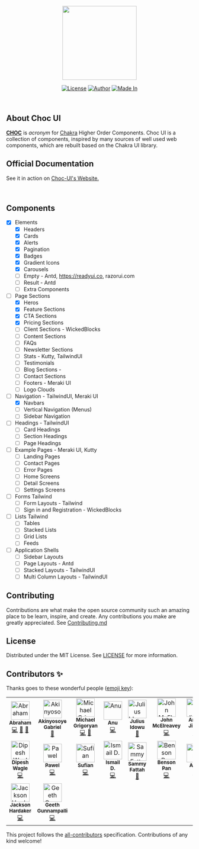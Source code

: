 <p align="center"><a href="https://choc-ui.com" target="_blank"><img src="./public/logo.png" width="200"></a></p>
 
<div align="center">

[![License](https://img.shields.io/github/license/anubra266/choc-ui.svg?style=for-the-badge)](https://github.com/anubra266/choc-ui/blob/master/LICENSE)
[![Author](https://img.shields.io/badge/author-@anubra266-blue.svg?style=for-the-badge)](https://github.com/anubra266)
[![Made In](https://img.shields.io/badge/made%20in-nigeria-dark.svg?style=for-the-badge)](https://github.com/anubra266)

</div>
<br />

## About Choc UI

[**CHOC**](https://choc-ui.com) is _acronym_ for [Chakra](https://chakra-ui.com) Higher Order Components. Choc UI is a collection of components, inspired by many sources of well used web components, which are rebuilt based on the Chakra UI library.

## Official Documentation

See it in action on [Choc-UI's Website.](https://choc-ui.com)

<br/>

## Components

- [x] Elements
  - [x] Headers
  - [x] Cards
  - [x] Alerts
  - [x] Pagination
  - [x] Badges
  - [x] Gradient Icons
  - [x] Carousels
  - [ ] Empty - Antd, https://readyui.co, razorui.com
  - [ ] Result - Antd
  - [ ] Extra Components
- [ ] Page Sections
  - [x] Heros
  - [x] Feature Sections
  - [x] CTA Sections
  - [x] Pricing Sections
  - [ ] Client Sections - WickedBlocks
  - [ ] Content Sections
  - [ ] FAQs
  - [ ] Newsletter Sections
  - [ ] Stats - Kutty, TailwindUI
  - [ ] Testimonials
  - [ ] Blog Sections -
  - [ ] Contact Sections
  - [ ] Footers - Meraki UI
  - [ ] Logo Clouds
- [ ] Navigation - TailwindUI, Meraki UI
  - [x] Navbars
  - [ ] Vertical Navigation (Menus)
  - [ ] Sidebar Navigation
- [ ] Headings - TailwindUI
  - [ ] Card Headings
  - [ ] Section Headings
  - [ ] Page Headings
- [ ] Example Pages - Meraki UI, Kutty
  - [ ] Landing Pages
  - [ ] Contact Pages
  - [ ] Error Pages
  - [ ] Home Screens
  - [ ] Detail Screens
  - [ ] Settings Screens
- [ ] Forms Tailwind
  - [ ] Form Layouts - Tailwind
  - [ ] Sign in and Registration - WickedBlocks
- [ ] Lists Tailwind
  - [ ] Tables
  - [ ] Stacked Lists
  - [ ] Grid Lists
  - [ ] Feeds
- [ ] Application Shells
  - [ ] Sidebar Layouts
  - [ ] Page Layouts - Antd
  - [ ] Stacked Layouts - TailwindUI
  - [ ] Multi Column Layouts - TailwindUI

## Contributing

Contributions are what make the open source community such an amazing place to be learn, inspire, and create. Any contributions you make are greatly appreciated. See [Contributing.md](./CONTRIBUTING.md)

## License

Distributed under the MIT License. See [LICENSE](./LICENSE.md) for more information.

## Contributors ✨

Thanks goes to these wonderful people ([emoji key](https://allcontributors.org/docs/en/emoji-key)):

<!-- ALL-CONTRIBUTORS-LIST:START - Do not remove or modify this section -->
<!-- prettier-ignore-start -->
<!-- markdownlint-disable -->
<table>
  <tbody>
    <tr>
      <td align="center"><a href="https://github.com/anubra266"><img src="https://avatars.githubusercontent.com/u/30869823?v=4?s=50" width="50px;" alt="Abraham"/><br /><sub><b>Abraham</b></sub></a><br /><a href="https://github.com/anubra266/choc-ui/commits?author=anubra266" title="Code">💻</a> <a href="#design-anubra266" title="Design">🎨</a> <a href="#maintenance-anubra266" title="Maintenance">🚧</a></td>
      <td align="center"><a href="https://github.com/GabrielFemi"><img src="https://avatars.githubusercontent.com/u/39733548?v=4?s=50" width="50px;" alt="Akinyosoye Gabriel"/><br /><sub><b>Akinyosoye Gabriel</b></sub></a><br /><a href="#maintenance-GabrielFemi" title="Maintenance">🚧</a></td>
      <td align="center"><a href="https://michaelgrigoryan.com"><img src="https://avatars.githubusercontent.com/u/56165400?v=4?s=50" width="50px;" alt="Michael Grigoryan"/><br /><sub><b>Michael Grigoryan</b></sub></a><br /><a href="https://github.com/anubra266/choc-ui/commits?author=MichaelGrigoryan25" title="Code">💻</a> <a href="#design-MichaelGrigoryan25" title="Design">🎨</a></td>
      <td align="center"><a href="https://github.com/abraham266"><img src="https://avatars.githubusercontent.com/u/73303261?v=4?s=50" width="50px;" alt="Anu"/><br /><sub><b>Anu</b></sub></a><br /><a href="https://github.com/anubra266/choc-ui/commits?author=abraham266" title="Code">💻</a></td>
      <td align="center"><a href="http://geniushub.com.ng/"><img src="https://avatars.githubusercontent.com/u/12122519?v=4?s=50" width="50px;" alt="Julius Idowu"/><br /><sub><b>Julius Idowu</b></sub></a><br /><a href="#maintenance-JuliRash" title="Maintenance">🚧</a></td>
      <td align="center"><a href="https://github.com/jmcelreavey"><img src="https://avatars.githubusercontent.com/u/6317960?v=4?s=50" width="50px;" alt="John McElreavey"/><br /><sub><b>John McElreavey</b></sub></a><br /><a href="https://github.com/anubra266/choc-ui/commits?author=jmcelreavey" title="Code">💻</a></td>
      <td align="center"><a href="https://github.com/Daggy1234"><img src="https://avatars.githubusercontent.com/u/60603110?v=4?s=50" width="50px;" alt="Arnav Jindal"/><br /><sub><b>Arnav Jindal</b></sub></a><br /><a href="https://github.com/anubra266/choc-ui/commits?author=Daggy1234" title="Code">💻</a></td>
    </tr>
    <tr>
      <td align="center"><a href="https://dipeshwagle.com"><img src="https://avatars.githubusercontent.com/u/4191022?v=4?s=50" width="50px;" alt="Dipesh Wagle"/><br /><sub><b>Dipesh Wagle</b></sub></a><br /><a href="https://github.com/anubra266/choc-ui/commits?author=Dipeshwagle" title="Code">💻</a></td>
      <td align="center"><a href="https://github.com/pszafer"><img src="https://avatars.githubusercontent.com/u/690510?v=4?s=50" width="50px;" alt="Pawel"/><br /><sub><b>Pawel</b></sub></a><br /><a href="https://github.com/anubra266/choc-ui/commits?author=pszafer" title="Code">💻</a></td>
      <td align="center"><a href="https://github.com/SufianBabri"><img src="https://avatars.githubusercontent.com/u/9989266?v=4?s=50" width="50px;" alt="Sufian"/><br /><sub><b>Sufian</b></sub></a><br /><a href="https://github.com/anubra266/choc-ui/commits?author=SufianBabri" title="Code">💻</a></td>
      <td align="center"><a href="https://github.com/Ismaaa"><img src="https://avatars.githubusercontent.com/u/22240843?v=4?s=50" width="50px;" alt="Ismail D."/><br /><sub><b>Ismail D.</b></sub></a><br /><a href="https://github.com/anubra266/choc-ui/commits?author=Ismaaa" title="Code">💻</a></td>
      <td align="center"><a href="https://github.com/Buupu"><img src="https://avatars.githubusercontent.com/u/26443341?v=4?s=50" width="50px;" alt="Sammy Fattah"/><br /><sub><b>Sammy Fattah</b></sub></a><br /><a href="https://github.com/anubra266/choc-ui/commits?author=Buupu" title="Documentation">📖</a></td>
      <td align="center"><a href="http://bensonpan.com"><img src="https://avatars.githubusercontent.com/u/15132025?v=4?s=50" width="50px;" alt="Benson Pan"/><br /><sub><b>Benson Pan</b></sub></a><br /><a href="https://github.com/anubra266/choc-ui/commits?author=panbenson" title="Code">💻</a></td>
      <td align="center"><a href="https://github.com/AbbyB97"><img src="https://avatars.githubusercontent.com/u/19248801?v=4?s=50" width="50px;" alt="Abby"/><br /><sub><b>Abby</b></sub></a><br /><a href="https://github.com/anubra266/choc-ui/commits?author=AbbyB97" title="Code">💻</a></td>
    </tr>
    <tr>
      <td align="center"><a href="https://www.jacksonhardaker.dev"><img src="https://avatars.githubusercontent.com/u/7596320?v=4?s=50" width="50px;" alt="Jackson Hardaker"/><br /><sub><b>Jackson Hardaker</b></sub></a><br /><a href="https://github.com/anubra266/choc-ui/commits?author=jacksonhardaker" title="Code">💻</a></td>
      <td align="center"><a href="https://geethg.com"><img src="https://avatars.githubusercontent.com/u/47117192?v=4?s=50" width="50px;" alt="Geeth Gunnampalli"/><br /><sub><b>Geeth Gunnampalli</b></sub></a><br /><a href="https://github.com/anubra266/choc-ui/commits?author=thetechie7" title="Code">💻</a></td>
    </tr>
  </tbody>
</table>

<!-- markdownlint-restore -->
<!-- prettier-ignore-end -->

<!-- ALL-CONTRIBUTORS-LIST:END -->

This project follows the [all-contributors](https://github.com/all-contributors/all-contributors) specification. Contributions of any kind welcome!
